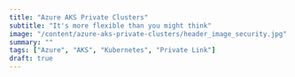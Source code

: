 ```yaml
---
title: "Azure AKS Private Clusters"
subtitle: "It's more flexible than you might think"
image: "/content/azure-aks-private-clusters/header_image_security.jpg"
summary: ""
tags: ["Azure", "AKS", "Kubernetes", "Private Link"]
draft: true
---
```


